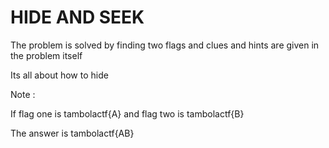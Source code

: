 # HIDE AND SEEK
The problem is solved by finding two flags and clues and hints are given in the problem itself 

Its all about how to hide 

Note : 

If flag one is tambolactf{A} and flag two is tambolactf{B} 

The answer is tambolactf{AB}
